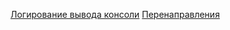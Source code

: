 [Логирование вывода консоли](/articles/%D0%9B%D0%BE%D0%B3%D0%B8%D1%80%D0%BE%D0%B2%D0%B0%D0%BD%D0%B8%D0%B5%20%D0%B2%D1%8B%D0%B2%D0%BE%D0%B4%D0%B0%20%D0%BA%D0%BE%D0%BD%D1%81%D0%BE%D0%BB%D0%B8.md)
[Перенаправления](/articles/%D0%9F%D0%B5%D1%80%D0%B5%D0%BD%D0%B0%D0%BF%D1%80%D0%B0%D0%B2%D0%BB%D0%B5%D0%BD%D0%B8%D1%8F.md)
